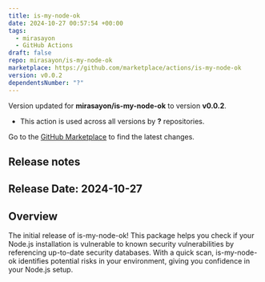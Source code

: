 ```yaml
---
title: is-my-node-ok
date: 2024-10-27 00:57:54 +00:00
tags:
  - mirasayon
  - GitHub Actions
draft: false
repo: mirasayon/is-my-node-ok
marketplace: https://github.com/marketplace/actions/is-my-node-ok
version: v0.0.2
dependentsNumber: "?"
---
```



Version updated for **mirasayon/is-my-node-ok** to version **v0.0.2**.
- This action is used across all versions by **?** repositories.

Go to the [GitHub Marketplace](https://github.com/marketplace/actions/is-my-node-ok) to find the latest changes.

## Release notes

## Release Date: 2024-10-27
## Overview

The initial release of is-my-node-ok! This package helps you check if your Node.js installation is vulnerable to known security vulnerabilities by referencing up-to-date security databases. With a quick scan, is-my-node-ok identifies potential risks in your environment, giving you confidence in your Node.js setup.
